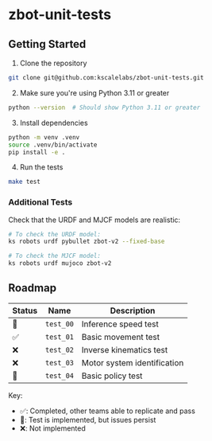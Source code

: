 # zbot-unit-tests

## Getting Started

1. Clone the repository

```bash
git clone git@github.com:kscalelabs/zbot-unit-tests.git
```

2. Make sure you're using Python 3.11 or greater

```bash
python --version  # Should show Python 3.11 or greater
```

3. Install dependencies

```bash
python -m venv .venv
source .venv/bin/activate
pip install -e .
```

4. Run the tests

```bash
make test
```

### Additional Tests

Check that the URDF and MJCF models are realistic:

```bash
# To check the URDF model:
ks robots urdf pybullet zbot-v2 --fixed-base

# To check the MJCF model:
ks robots urdf mujoco zbot-v2
```

## Roadmap

| Status | Name      | Description                 |
| ------ | --------- | --------------------------- |
| 🚧     | `test_00` | Inference speed test        |
| ✅     | `test_01` | Basic movement test         |
| ❌     | `test_02` | Inverse kinematics test     |
| ❌     | `test_03` | Motor system identification |
| 🚧     | `test_04` | Basic policy test           |

Key:

- ✅: Completed, other teams able to replicate and pass
- 🚧: Test is implemented, but issues persist
- ❌: Not implemented
